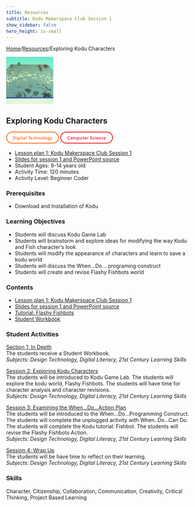 ```yaml
---
title: Resources
subtitle: Kodu Makerspace Club Session 1
show_sidebar: false
hero_height: is-small
---
```


[Home](..)/[Resources](.)/Exploring Kodu Characters

[![](exploring_kodu_characters.png)](https://www.kodugamelab.com/worlds/#RysBpPUArUOXRWgV_F5P7A==)

## Exploring Kodu Characters
![Digital Technology](dt.png) ![Computer Science](cs.png)

* [Lesson plan 1: Kodu Makerspace Club Session 1](LG_Session_1_KODU_Makerspace.pdf)
* [Slides for session 1 and PowerPoint source](PPT_Session1_Kodu_Makerspace.pdf)
* Student Ages: 9-14 years old
* Activity Time: 120 minutes
* Activity Level: Beginner Coder

### Prerequisites 
* Download and Installation of Kodu

### Learning Objectives
* Students will discuss Kodu Game Lab
* Students will brainstorm and explore ideas for modifying the way Kodu and Fish character’s look
* Students will modify the appearance of characters and learn to save a kodu world
* Students will discuss the When…Do… programing construct
* Students will create and revise Flashy Fishbots world

### Contents
* [Lesson plan 1: Kodu Makerspace Club Session 1](LG_Session_1_KODU_Makerspace.pdf)
* [Slides for session 1 and PowerPoint source](PPT_Session1_Kodu_Makerspace.pdf)
* [Tutorial: Flashy Fishbots](http://worlds.kodugamelab.com/world/RysBpPUArUOXRWgV_F5P7A==)
* [Student Workbook](Student_Workbook_Kodu_Makerspace_Camp.pdf)

### Student Activities
[Section 1: In Depth](LG_Session_1_KODU_Makerspace.pdf#page=8)<br>
The students receive a Student Workbook.<br>
*Subjects: Design Technology, Digital Literacy, 21st Century Learning Skills*

[Session 2: Exploring Kodu Characters](LG_Session_1_KODU_Makerspace.pdf#page=14)<br>
The students will be introduced to Kodu Game Lab. The students will explore the kodu world, Flashy Fishbots. The students will have time for character analysis and character revisions.<br>
*Subjects: Design Technology, Digital Literacy, 21st Century Learning Skills*

[Session 3: Examining the When...Do...Action Plan](LG_Session_1_KODU_Makerspace.pdf#page=22)<br>
The students will be introduced to the When...Do...Programming Construct. The students will complete the unplugged activity with When..Do...Can Do. The students will complete the Kodu tutorial: Fishbot. The students will revise the Flashy Fishbots Action.<br>
*Subjects: Design Technology, Digital Literacy, 21st Century Learning Skills*

[Session 4: Wrap Up](LG_Session_1_KODU_Makerspace.pdf#page=31)<br>
The students will be have time to reflect on their learning.<br>
*Subjects: Design Technology, Digital Literacy, 21st Century Learning Skills*

### Skills
Character,
Citizenship,
Collaboration,
Communication,
Creativity,
Critical Thinking,
Project Based Learning 

    
